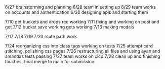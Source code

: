 6/27 brainstorming and planning
6/28 team in setting up
6/29 team works on accounts and authentication
6/30 designing apis and starting them

7/10 get buckets and drops req working
7/11 fixing and working on post and get
7/12 bucket save working gets working
7/13 making modals 

7/17
7/18
7/19
7/20 route path work

7/24 reorganizing css into class tags working on tests
7/25 attempt card stitching, polishing css pages
7/26 restructuring all files and using ayan and amandas tests passing
7/27 team works on cicd
7/28 clean up and finishing touches, final merge to main for submission